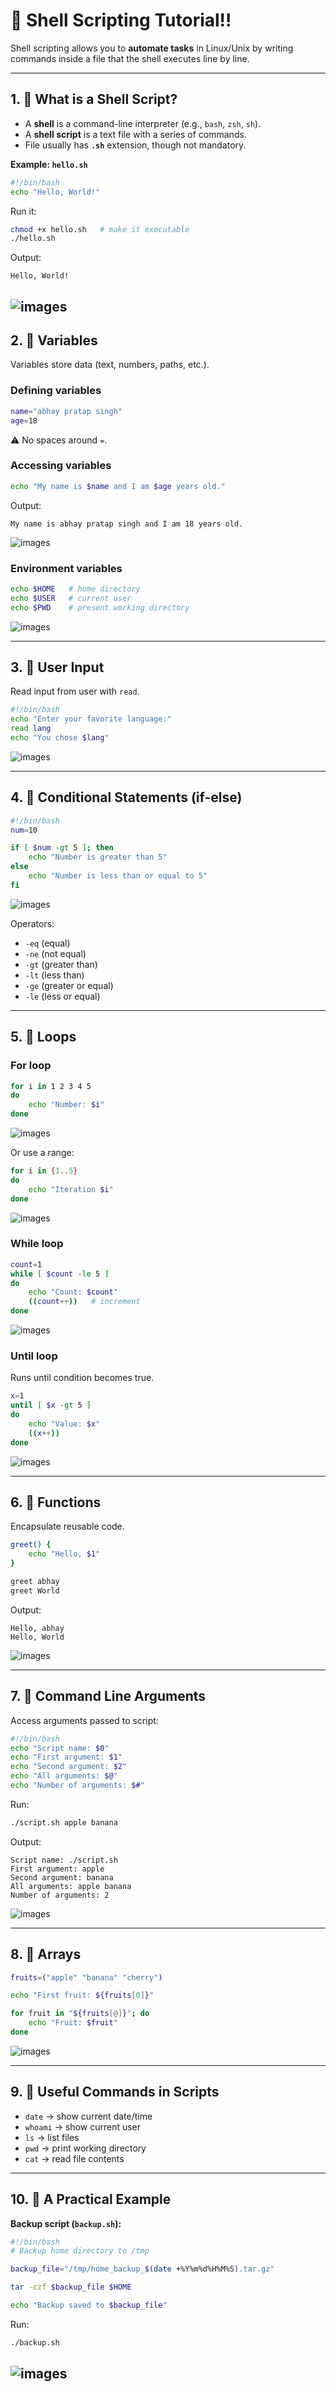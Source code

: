 # 🐚 Shell Scripting Tutorial!!

Shell scripting allows you to **automate tasks** in Linux/Unix by writing commands inside a file that the shell executes line by line.

---

## 1. 🔹 What is a Shell Script?

* A **shell** is a command-line interpreter (e.g., `bash`, `zsh`, `sh`).
* A **shell script** is a text file with a series of commands.
* File usually has **`.sh`** extension, though not mandatory.

**Example: `hello.sh`**

```bash
#!/bin/bash
echo "Hello, World!"
```

Run it:

```bash
chmod +x hello.sh   # make it executable
./hello.sh
```

Output:

```
Hello, World!
```
![images](./images/ss1.png)
---

## 2. 🔹 Variables

Variables store data (text, numbers, paths, etc.).

### Defining variables

```bash
name="abhay pratap singh"
age=18
```

⚠️ No spaces around `=`.

### Accessing variables

```bash
echo "My name is $name and I am $age years old."
```

Output:

```
My name is abhay pratap singh and I am 18 years old.
```
![images](./images/ss2.png)


### Environment variables

```bash
echo $HOME   # home directory
echo $USER   # current user
echo $PWD    # present working directory
```
![images](./images/ss3.png)


---

## 3. 🔹 User Input

Read input from user with `read`.

```bash
#!/bin/bash
echo "Enter your favorite language:"
read lang
echo "You chose $lang"
```
![images](./images/ss4.png)

---

## 4. 🔹 Conditional Statements (if-else)

```bash
#!/bin/bash
num=10

if [ $num -gt 5 ]; then
    echo "Number is greater than 5"
else
    echo "Number is less than or equal to 5"
fi
```
![images](./images/ss5.png)

Operators:

* `-eq` (equal)
* `-ne` (not equal)
* `-gt` (greater than)
* `-lt` (less than)
* `-ge` (greater or equal)
* `-le` (less or equal)

---

## 5. 🔹 Loops

### For loop

```bash
for i in 1 2 3 4 5
do
    echo "Number: $i"
done
```
![images](./images/ss6.png)

Or use a range:

```bash
for i in {1..5}
do
    echo "Iteration $i"
done
```
![images](./images/ss7.png)

### While loop

```bash
count=1
while [ $count -le 5 ]
do
    echo "Count: $count"
    ((count++))   # increment
done
```
![images](./images/ss8.png)

### Until loop

Runs until condition becomes true.

```bash
x=1
until [ $x -gt 5 ]
do
    echo "Value: $x"
    ((x++))
done
```
![images](./images/ss9.png)

---

## 6. 🔹 Functions

Encapsulate reusable code.

```bash
greet() {
    echo "Hello, $1"
}

greet abhay
greet World
```

Output:

```
Hello, abhay
Hello, World
```
![images](./images/ss10.png)

---

## 7. 🔹 Command Line Arguments

Access arguments passed to script:

```bash
#!/bin/bash
echo "Script name: $0"
echo "First argument: $1"
echo "Second argument: $2"
echo "All arguments: $@"
echo "Number of arguments: $#"
```

Run:

```bash
./script.sh apple banana
```

Output:

```
Script name: ./script.sh
First argument: apple
Second argument: banana
All arguments: apple banana
Number of arguments: 2
```
![images](./images/ss11.png)

---

## 8. 🔹 Arrays

```bash
fruits=("apple" "banana" "cherry")

echo "First fruit: ${fruits[0]}"

for fruit in "${fruits[@]}"; do
    echo "Fruit: $fruit"
done
```
![images](./images/ss12.png)

---

## 9. 🔹 Useful Commands in Scripts

* `date` → show current date/time
* `whoami` → show current user
* `ls` → list files
* `pwd` → print working directory
* `cat` → read file contents

---

## 10. 🔹 A Practical Example

**Backup script (`backup.sh`):**

```bash
#!/bin/bash
# Backup home directory to /tmp

backup_file="/tmp/home_backup_$(date +%Y%m%d%H%M%S).tar.gz"

tar -czf $backup_file $HOME

echo "Backup saved to $backup_file"
```

Run:

```bash
./backup.sh
```
![images](./images/ss13.png)
---

